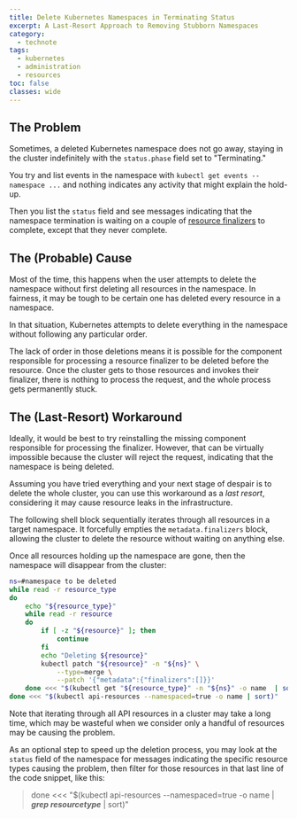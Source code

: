 ```yaml
---
title: Delete Kubernetes Namespaces in Terminating Status
excerpt: A Last-Resort Approach to Removing Stubborn Namespaces
category:
  - technote
tags:
  - kubernetes
  - administration
  - resources
toc: false
classes: wide
---
```


## The Problem

Sometimes, a deleted Kubernetes namespace does not go away, staying in the cluster indefinitely with the `status.phase` field set to "Terminating."

You try and list events in the namespace with `kubectl get events --namespace ...` and nothing indicates any activity that might explain the hold-up.

Then you list the `status` field and see messages indicating that the namespace termination is waiting on a couple of [resource finalizers](https://kubernetes.io/docs/concepts/overview/working-with-objects/finalizers/) to complete, except that they never complete.

## The (Probable) Cause

Most of the time, this happens when the user attempts to delete the namespace without first deleting all resources in the namespace. In fairness, it may be tough to be certain one has deleted every resource in a namespace.

In that situation, Kubernetes attempts to delete everything in the namespace without following any particular order.

The lack of order in those deletions means it is possible for the component responsible for processing a resource finalizer to be deleted before the resource. Once the cluster gets to those resources and invokes their finalizer, there is nothing to process the request, and the whole process gets permanently stuck.

## The (Last-Resort) Workaround

Ideally, it would be best to try reinstalling the missing component responsible for processing the finalizer. However, that can be virtually impossible because the cluster will reject the request, indicating that the namespace is being deleted.

Assuming you have tried everything and your next stage of despair is to delete the whole cluster, you can use this workaround as a _last resort_, considering it may cause resource leaks in the infrastructure.

The following shell block sequentially iterates through all resources in a target namespace. It forcefully empties the `metadata.finalizers` block, allowing the cluster to delete the resource without waiting on anything else.

Once all resources holding up the namespace are gone, then the namespace will disappear from the cluster:

```sh
ns=#namespace to be deleted
while read -r resource_type
do
    echo "${resource_type}"
    while read -r resource
    do
        if [ -z "${resource}" ]; then
            continue
        fi
        echo "Deleting ${resource}"
        kubectl patch "${resource}" -n "${ns}" \
            --type=merge \
            --patch '{"metadata":{"finalizers":[]}}'
    done <<< "$(kubectl get "${resource_type}" -n "${ns}" -o name  | sort)"
done <<< "$(kubectl api-resources --namespaced=true -o name | sort)"
```

Note that iterating through all API resources in a cluster may take a long time, which may be wasteful when we consider only a handful of resources may be causing the problem.

As an optional step to speed up the deletion process, you may look at the `status` field of the namespace for messages indicating the specific resource types causing the problem, then filter for those resources in that last line of the code snippet, like this:

> done \<\<\< "$(kubectl api-resources \-\-namespaced=true -o name \| **_grep resourcetype_** \| sort)"
